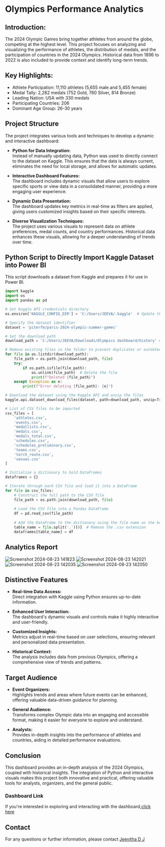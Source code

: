 
# Olympics Performance Analytics

## Introduction:
The 2024 Olympic Games bring together athletes from around the globe, competing at the highest level. This project focuses on analyzing and visualizing the performance of athletes, the distribution of medals, and the participation of countries in the 2024 Olympics. Historical data from 1896 to 2022 is also included to provide context and identify long-term trends.

## Key Highlights:

- Athlete Participation: 11,110 athletes (5,655 male and 5,455 female)
- Medal Tally: 2,282 medals (752 Gold, 760 Silver, 814 Bronze)
- Leading Nation: USA with 330 medals
- Participating Countries: 206
- Dominant Age Group: 26-30 years

## Project Structure

The project integrates various tools and techniques to develop a dynamic and interactive dashboard:

- **Python for Data Integration:**  
  Instead of manually updating data, Python was used to directly connect to the dataset on Kaggle. This ensures that the data is always current, eliminates the need for local storage, and allows for automatic updates.

- **Interactive Dashboard Features:**  
  The dashboard includes dynamic visuals that allow users to explore specific sports or view data in a consolidated manner, providing a more engaging user experience.

- **Dynamic Data Presentation:**  
  The dashboard updates key metrics in real-time as filters are applied, giving users customized insights based on their specific interests.

- **Diverse Visualization Techniques:**  
  The project uses various visuals to represent data on athlete preferences, medal counts, and country performances. Historical data enhances these visuals, allowing for a deeper understanding of trends over time.

## Python Script to Directly Import Kaggle Dataset into Power BI

This script downloads a dataset from Kaggle and prepares it for use in Power BI.

```python
import kaggle
import os
import pandas as pd

# Set Kaggle API credentials directory
os.environ['KAGGLE_CONFIG_DIR'] = 'C:/Users/JEEVA/.kaggle'  # Update this path to your Kaggle configuration directory

# Specify the dataset identifier
dataset = 'piterfm/paris-2024-olympic-summer-games'

# Set the download path
download_path = 'C:/Users/JEEVA/Downloads/Olympics dashboard/history' # Change this to your preferred download directory

# Remove existing files in the folder to prevent duplicates or outdated files
for file in os.listdir(download_path):
    file_path = os.path.join(download_path, file)
    try:
        if os.path.isfile(file_path):
            os.unlink(file_path)  # Delete the file
            print(f"Deleted {file_path}")
    except Exception as e:
        print(f"Error deleting {file_path}: {e}")

# Download the dataset using the Kaggle API and unzip the files
kaggle.api.dataset_download_files(dataset, path=download_path, unzip=True)

# List of CSV files to be imported
csv_files = [
    'athletes.csv',
    'events.csv',
    'medallists.csv',
    'medals.csv',
    'medals_total.csv',
    'schedules.csv',
    'schedules_preliminary.csv',
    'teams.csv',
    'torch_route.csv',
    'venues.csv'
]

# Initialize a dictionary to hold DataFrames
dataframes = {}

# Iterate through each CSV file and load it into a DataFrame
for file in csv_files:
    # Construct the full path to the CSV file
    file_path = os.path.join(download_path, file)
    
    # Load the CSV file into a Pandas DataFrame
    df = pd.read_csv(file_path)
    
    # Add the DataFrame to the dictionary using the file name as the key
    table_name = file.split('.')[0]  # Remove the .csv extension
    dataframes[table_name] = df

```

## Analytics Report
![Screenshot 2024-08-23 141823](https://github.com/user-attachments/assets/e1b5078f-394e-4415-8252-8e64fa4c5fec)
![Screenshot 2024-08-23 142021](https://github.com/user-attachments/assets/3521c93d-2f92-484a-8cda-6f4d54b93034)
![Screenshot 2024-08-23 142035](https://github.com/user-attachments/assets/e1dfe34c-7c03-4b99-85b9-8c4839a9290c)
![Screenshot 2024-08-23 142050](https://github.com/user-attachments/assets/c371091d-a806-471f-b0bc-1ca114aab298)



## Distinctive Features

- **Real-time Data Access:**  
  Direct integration with Kaggle using Python ensures up-to-date information.

- **Enhanced User Interaction:**  
  The dashboard's dynamic visuals and controls make it highly interactive and user-friendly.

- **Customized Insights:**  
  Metrics adjust in real-time based on user selections, ensuring relevant and personalized data presentation.

- **Historical Context:**  
  The analysis includes data from previous Olympics, offering a comprehensive view of trends and patterns.



## Target Audience

- **Event Organizers:**  
  Highlights trends and areas where future events can be enhanced, offering valuable data-driven guidance for planning.

- **General Audience:**  
  Transforms complex Olympic data into an engaging and accessible format, making it easier for everyone to explore and understand.

- **Analysts:**  
  Provides in-depth insights into the performance of athletes and countries, aiding in detailed performance evaluations.
## Conclusion

This dashboard provides an in-depth analysis of the 2024 Olympics, coupled with historical insights. The integration of Python and interactive visuals makes this project both innovative and practical, offering valuable tools for analysts, organizers, and the general public.


### Dashboard Link
If you're interested in exploring and interacting with the dashboard,[click here](https://app.powerbi.com/view?r=eyJrIjoiMDY2ODNiMTctMWRjYy00ODM0LWI4ZWYtODk1ZWI0ZjQzYzg1IiwidCI6Ijc1NWUxZmNkLWY3YzAtNDBmNi1iMWRhLTg5NjkyNDVkNjg1ZCJ9)

## Contact
For any questions or further information, please contact    [Jeevitha D J](http://jeevithadj1999@gmail.com#fragment)









